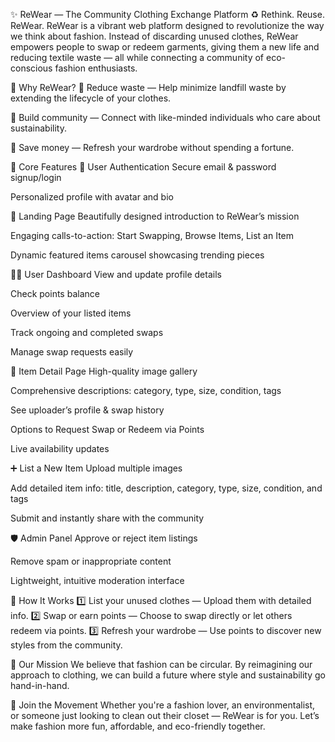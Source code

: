 ✨ ReWear — The Community Clothing Exchange Platform
♻️ Rethink. Reuse. ReWear.
ReWear is a vibrant web platform designed to revolutionize the way we think about fashion. Instead of discarding unused clothes, ReWear empowers people to swap or redeem garments, giving them a new life and reducing textile waste — all while connecting a community of eco-conscious fashion enthusiasts.

🚀 Why ReWear?
🌿 Reduce waste — Help minimize landfill waste by extending the lifecycle of your clothes.

🤝 Build community — Connect with like-minded individuals who care about sustainability.

💸 Save money — Refresh your wardrobe without spending a fortune.

💎 Core Features
👤 User Authentication
Secure email & password signup/login

Personalized profile with avatar and bio

🏡 Landing Page
Beautifully designed introduction to ReWear’s mission

Engaging calls-to-action: Start Swapping, Browse Items, List an Item

Dynamic featured items carousel showcasing trending pieces

🧑‍💻 User Dashboard
View and update profile details

Check points balance

Overview of your listed items

Track ongoing and completed swaps

Manage swap requests easily

👗 Item Detail Page
High-quality image gallery

Comprehensive descriptions: category, type, size, condition, tags

See uploader’s profile & swap history

Options to Request Swap or Redeem via Points

Live availability updates

➕ List a New Item
Upload multiple images

Add detailed item info: title, description, category, type, size, condition, and tags

Submit and instantly share with the community

🛡️ Admin Panel
Approve or reject item listings

Remove spam or inappropriate content

Lightweight, intuitive moderation interface

🌟 How It Works
1️⃣ List your unused clothes — Upload them with detailed info.
2️⃣ Swap or earn points — Choose to swap directly or let others redeem via points.
3️⃣ Refresh your wardrobe — Use points to discover new styles from the community.

🌱 Our Mission
We believe that fashion can be circular. By reimagining our approach to clothing, we can build a future where style and sustainability go hand-in-hand.

🤝 Join the Movement
Whether you're a fashion lover, an environmentalist, or someone just looking to clean out their closet — ReWear is for you. Let’s make fashion more fun, affordable, and eco-friendly together.

